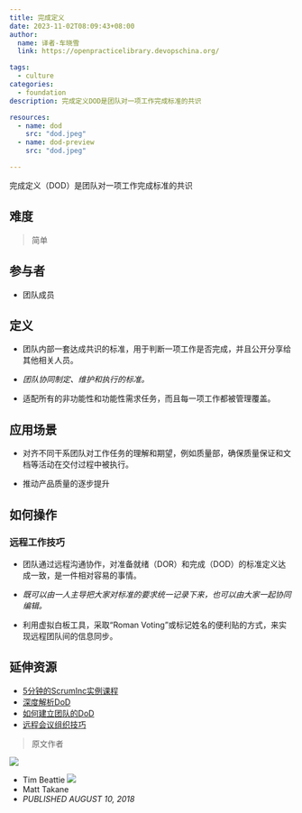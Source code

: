 ```yaml
---
title: 完成定义
date: 2023-11-02T08:09:43+08:00
author:
  name: 译者-车晓雪 
  link: https://openpracticelibrary.devopschina.org/

tags:
  - culture
categories: 
  - foundation
description: 完成定义DOD是团队对一项工作完成标准的共识

resources:
  - name: dod
    src: "dod.jpeg"
  - name: dod-preview
    src: "dod.jpeg"

---
```

完成定义（DOD）是团队对一项工作完成标准的共识

## 难度

> 简单

## 参与者
  - 团队成员

## 定义
  * 团队内部一套达成共识的标准，用于判断一项工作是否完成，并且公开分享给其他相关人员。

  * *团队协同制定、维护和执行的标准。*

  * 适配所有的非功能性和功能性需求任务，而且每一项工作都被管理覆盖。
 
## 应用场景
  * 对齐不同干系团队对工作任务的理解和期望，例如质量部，确保质量保证和文档等活动在交付过程中被执行。

  * 推动产品质量的逐步提升

## 如何操作

  ### 远程工作技巧


  * 团队通过远程沟通协作，对准备就绪（DOR）和完成（DOD）的标准定义达成一致，是一件相对容易的事情。

  * *既可以由一人主导把大家对标准的要求统一记录下来，也可以由大家一起协同编辑。*

  * 利用虚拟白板工具，采取“Roman Voting”或标记姓名的便利贴的方式，来实现远程团队间的信息同步。
 
## 延伸资源

- [5分钟的ScrumInc实例课程](https://www.scruminc.com/definition-of-done/) 
- [深度解析DoD](https://www.scrum.org/resources/blog/walking-through-definition-done)
- [如何建立团队的DoD](https://www.agilelearninglabs.com/2018/02/how-to-create-your-teams-definition-of-done/)
- [远程会议组织技巧](https://openpracticelibrary.com/blog/facilitation-tips-for-remote-sessions/)

> 原文作者

![](https://github.com/tdbeattie.png)
- Tim Beattie
![](https://github.com/mtakane.png)
- Matt Takane
- *PUBLISHED AUGUST 10, 2018*
